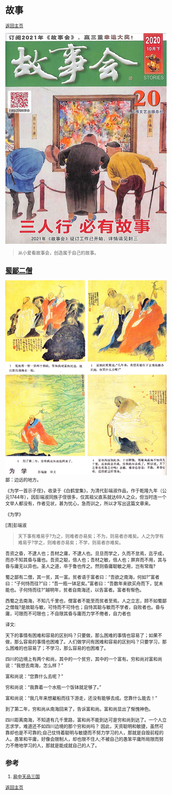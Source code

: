 # 故事
[返回主页](/)

![](/img/storylogo.jpg)
> 从小爱看故事会，创造属于自己的故事。

## [蜀鄙二僧](https://baike.baidu.com/item/%E4%B8%BA%E5%AD%A6%E4%B8%80%E9%A6%96%E7%A4%BA%E5%AD%90%E4%BE%84/4190664)

![](/img/twoclergy.jpeg)
鄙：边远的地方。

《为学一首示子侄》，收录于《白鹤堂集》，为清代彭端淑作品，作于乾隆九年（公元1744年），因彭端淑同族子侄很多，仅其祖父直系就达69人之众，但当时连一个文举人都没有，作者见状，甚为忧心，急而训之，所以才写出这篇文章来。

《为学》

[清]彭端淑

>天下事有难易乎?为之，则难者亦易矣；不为，则易者亦难矣。人之为学有难易乎?学之，则难者亦易矣；不学，则易者亦难矣。

吾资之昏，不逮人也；吾材之庸，不逮人也。旦旦而学之，久而不怠焉，迄乎成，而亦不知其昏与庸也。吾资之聪，倍人也；吾材之敏，倍人也；屏弃而不用，其与昏与庸无以异也。圣人之道，卒于鲁也传之。然则昏庸聪敏之用，岂有常哉?

蜀之鄙有二僧，其一贫，其一富。贫者语于富者曰：“吾欲之南海，何如?”富者曰：“子何恃而往?”曰：“吾一瓶一钵足矣。”富者曰：“吾数年来欲买舟而下，犹未能也。子何恃而往?”越明年，贫者自南海还，以告富者。富者有惭色。

西蜀之去南海，不知几千里也，僧富者不能至而贫者至焉。人之立志，顾不如蜀鄙之僧哉?是故聪与敏，可恃而不可恃也；自恃其聪与敏而不学者，自败者也。昏与庸，可限而不可限也；不自限其昏与庸而力学不倦者，自力者也

译文:

天下的事情有困难和容易的区别吗？只要做，那么困难的事情也容易了；如果不做，那么容易的事情也困难了。人们做学问有困难和容易的区别吗？只要学习，那么困难的也容易了；不学习，那么容易的也困难了。

四川的边境上有两个和尚，其中的一个贫穷，其中的一个富有。穷和尚对富和尚说：“我想去南海，怎么样？”

富和尚说：“您靠什么去呢？”

穷和尚说：“我靠着一个水瓶一个饭钵就足够了。”

富和尚说：“我几年来想雇船而往下游走，还没有能够去成。您靠什么能去！”

到了第二年，穷和尚从南海回来了，告诉富和尚。富和尚显出了惭愧神色。

四川距离南海，不知道有几千里路，富和尚不能到达可是穷和尚到达了。一个人立志求学，难道还不如四川边境的那个穷和尚吗？ 因此，天资聪明和敏捷，虽然可靠却也是不可靠的;自己仗恃着聪明与敏捷而不努力学习的人，那就是自毁前程的人。愚笨和平庸，好像会限制人，却也限不住人;不被自己的愚笨平庸所局限而努力不倦地学习的人，那就是能成就自己的人了。

## 参考

1. [易中天品三国](https://tv.cctv.com/2012/12/15/VIDA1355518366208743.shtml)

[返回主页](/)
